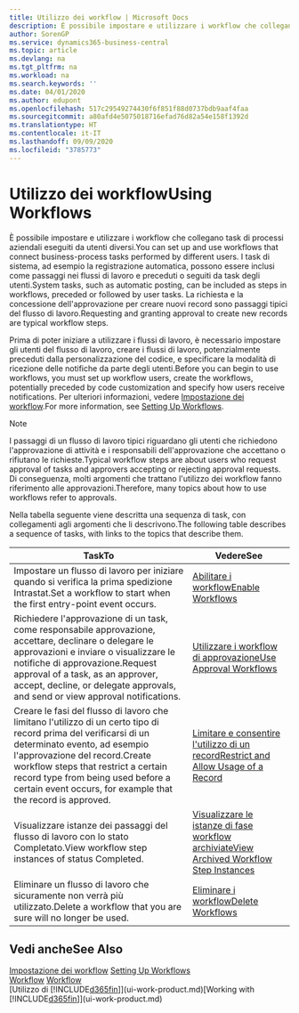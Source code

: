 ```yaml
---
title: Utilizzo dei workflow | Microsoft Docs
description: È possibile impostare e utilizzare i workflow che collegano task di processi aziendali eseguiti da utenti diversi. I task di sistema, ad esempio la registrazione automatica, possono essere inclusi come passaggi nei flussi di lavoro e preceduti o seguiti da task degli utenti. La richiesta e la concessione dell'approvazione per creare nuovi record sono passaggi tipici del workflow.
author: SorenGP
ms.service: dynamics365-business-central
ms.topic: article
ms.devlang: na
ms.tgt_pltfrm: na
ms.workload: na
ms.search.keywords: ''
ms.date: 04/01/2020
ms.author: edupont
ms.openlocfilehash: 517c29549274430f6f851f88d0737bdb9aaf4faa
ms.sourcegitcommit: a80afd4e5075018716efad76d82a54e158f1392d
ms.translationtype: HT
ms.contentlocale: it-IT
ms.lasthandoff: 09/09/2020
ms.locfileid: "3785773"
---
```

# <a name="using-workflows"></a><span data-ttu-id="4b0a9-105">Utilizzo dei workflow</span><span class="sxs-lookup"><span data-stu-id="4b0a9-105">Using Workflows</span></span>
<span data-ttu-id="4b0a9-106">È possibile impostare e utilizzare i workflow che collegano task di processi aziendali eseguiti da utenti diversi.</span><span class="sxs-lookup"><span data-stu-id="4b0a9-106">You can set up and use workflows that connect business-process tasks performed by different users.</span></span> <span data-ttu-id="4b0a9-107">I task di sistema, ad esempio la registrazione automatica, possono essere inclusi come passaggi nei flussi di lavoro e preceduti o seguiti da task degli utenti.</span><span class="sxs-lookup"><span data-stu-id="4b0a9-107">System tasks, such as automatic posting, can be included as steps in workflows, preceded or followed by user tasks.</span></span> <span data-ttu-id="4b0a9-108">La richiesta e la concessione dell'approvazione per creare nuovi record sono passaggi tipici del flusso di lavoro.</span><span class="sxs-lookup"><span data-stu-id="4b0a9-108">Requesting and granting approval to create new records are typical workflow steps.</span></span>  

 <span data-ttu-id="4b0a9-109">Prima di poter iniziare a utilizzare i flussi di lavoro, è necessario impostare gli utenti del flusso di lavoro, creare i flussi di lavoro, potenzialmente preceduti dalla personalizzazione del codice, e specificare la modalità di ricezione delle notifiche da parte degli utenti.</span><span class="sxs-lookup"><span data-stu-id="4b0a9-109">Before you can begin to use workflows, you must set up workflow users, create the workflows, potentially preceded by code customization and specify how users receive notifications.</span></span> <span data-ttu-id="4b0a9-110">Per ulteriori informazioni, vedere [Impostazione dei workflow](across-set-up-workflows.md).</span><span class="sxs-lookup"><span data-stu-id="4b0a9-110">For more information, see [Setting Up Workflows](across-set-up-workflows.md).</span></span>  

> [!NOTE]  
>  <span data-ttu-id="4b0a9-111">I passaggi di un flusso di lavoro tipici riguardano gli utenti che richiedono l'approvazione di attività e i responsabili dell'approvazione che accettano o rifiutano le richieste.</span><span class="sxs-lookup"><span data-stu-id="4b0a9-111">Typical workflow steps are about users who request approval of tasks and approvers accepting or rejecting approval requests.</span></span> <span data-ttu-id="4b0a9-112">Di conseguenza, molti argomenti che trattano l'utilizzo dei workflow fanno riferimento alle approvazioni.</span><span class="sxs-lookup"><span data-stu-id="4b0a9-112">Therefore, many topics about how to use workflows refer to approvals.</span></span>  

 <span data-ttu-id="4b0a9-113">Nella tabella seguente viene descritta una sequenza di task, con collegamenti agli argomenti che li descrivono.</span><span class="sxs-lookup"><span data-stu-id="4b0a9-113">The following table describes a sequence of tasks, with links to the topics that describe them.</span></span>  

|<span data-ttu-id="4b0a9-114">**Task**</span><span class="sxs-lookup"><span data-stu-id="4b0a9-114">**To**</span></span>|<span data-ttu-id="4b0a9-115">**Vedere**</span><span class="sxs-lookup"><span data-stu-id="4b0a9-115">**See**</span></span>|  
|------------|-------------|  
|<span data-ttu-id="4b0a9-116">Impostare un flusso di lavoro per iniziare quando si verifica la prima spedizione Intrastat.</span><span class="sxs-lookup"><span data-stu-id="4b0a9-116">Set a workflow to start when the first entry-point event occurs.</span></span>|[<span data-ttu-id="4b0a9-117">Abilitare i workflow</span><span class="sxs-lookup"><span data-stu-id="4b0a9-117">Enable Workflows</span></span>](across-how-to-enable-workflows.md)|  
|<span data-ttu-id="4b0a9-118">Richiedere l'approvazione di un task, come responsabile approvazione, accettare, declinare o delegare le approvazioni e inviare o visualizzare le notifiche di approvazione.</span><span class="sxs-lookup"><span data-stu-id="4b0a9-118">Request approval of a task, as an approver, accept, decline, or delegate approvals, and send or view approval notifications.</span></span>|[<span data-ttu-id="4b0a9-119">Utilizzare i workflow di approvazione</span><span class="sxs-lookup"><span data-stu-id="4b0a9-119">Use Approval Workflows</span></span>](across-how-use-approval-workflows.md)|  
|<span data-ttu-id="4b0a9-120">Creare le fasi del flusso di lavoro che limitano l'utilizzo di un certo tipo di record prima del verificarsi di un determinato evento, ad esempio l'approvazione del record.</span><span class="sxs-lookup"><span data-stu-id="4b0a9-120">Create workflow steps that restrict a certain record type from being used before a certain event occurs, for example that the record is approved.</span></span>|[<span data-ttu-id="4b0a9-121">Limitare e consentire l'utilizzo di un record</span><span class="sxs-lookup"><span data-stu-id="4b0a9-121">Restrict and Allow Usage of a Record</span></span>](across-how-to-restrict-and-allow-usage-of-a-record.md)|  
|<span data-ttu-id="4b0a9-122">Visualizzare istanze dei passaggi del flusso di lavoro con lo stato Completato.</span><span class="sxs-lookup"><span data-stu-id="4b0a9-122">View workflow step instances of status Completed.</span></span>|[<span data-ttu-id="4b0a9-123">Visualizzare le istanze di fase workflow archiviate</span><span class="sxs-lookup"><span data-stu-id="4b0a9-123">View Archived Workflow Step Instances</span></span>](across-how-to-view-archived-workflow-step-instances.md)|  
|<span data-ttu-id="4b0a9-124">Eliminare un flusso di lavoro che sicuramente non verrà più utilizzato.</span><span class="sxs-lookup"><span data-stu-id="4b0a9-124">Delete a workflow that you are sure will no longer be used.</span></span>|[<span data-ttu-id="4b0a9-125">Eliminare i workflow</span><span class="sxs-lookup"><span data-stu-id="4b0a9-125">Delete Workflows</span></span>](across-how-to-delete-workflows.md)|  

## <a name="see-also"></a><span data-ttu-id="4b0a9-126">Vedi anche</span><span class="sxs-lookup"><span data-stu-id="4b0a9-126">See Also</span></span>  
<span data-ttu-id="4b0a9-127">[Impostazione dei workflow](across-set-up-workflows.md) </span><span class="sxs-lookup"><span data-stu-id="4b0a9-127">[Setting Up Workflows](across-set-up-workflows.md) </span></span>  
<span data-ttu-id="4b0a9-128">[Workflow](across-workflow.md) </span><span class="sxs-lookup"><span data-stu-id="4b0a9-128">[Workflow](across-workflow.md) </span></span>  
<span data-ttu-id="4b0a9-129">[Utilizzo di [!INCLUDE[d365fin](includes/d365fin_md.md)]](ui-work-product.md)</span><span class="sxs-lookup"><span data-stu-id="4b0a9-129">[Working with [!INCLUDE[d365fin](includes/d365fin_md.md)]](ui-work-product.md)</span></span>

